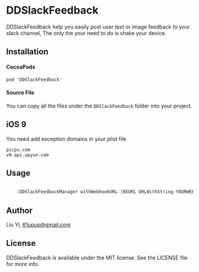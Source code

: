 # DDSlackFeedback

DDSlackFeedback help you easily post user text or image feedback to your slack channel, The only the your need
to do is shake your device.

## Installation

#### CocoaPods

	pod 'DDSlackFeedback'

#### Source File
You can copy all the files under the `DDSlackFeedback` folder into your project.

## iOS 9

You need add exception domains in your plist file

	picpx.com
	v0.api.upyun.com

## Usage

```objective-c

	[DDSlackFeedbackManager withWebhookURL:[NSURL URLWithString:YOURWEBHOOKURL]];

```

## Author

Liu Yi, 61upup@gmail.com

## License

DDSlackFeedback is available under the MIT license. See the LICENSE file for more info.
